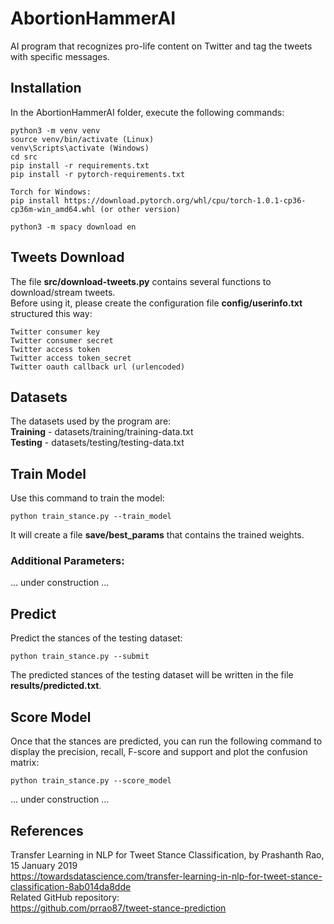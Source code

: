# AbortionHammerAI
AI program that recognizes pro-life content on Twitter and tag the tweets with specific messages.

## Installation
In the AbortionHammerAI folder, execute the following commands:
```
python3 -m venv venv
source venv/bin/activate (Linux)
venv\Scripts\activate (Windows)
cd src
pip install -r requirements.txt
pip install -r pytorch-requirements.txt

Torch for Windows:
pip install https://download.pytorch.org/whl/cpu/torch-1.0.1-cp36-cp36m-win_amd64.whl (or other version)

python3 -m spacy download en
```

## Tweets Download
The file **src/download-tweets.py** contains several functions to download/stream tweets.  
Before using it, please create the configuration file **config/userinfo.txt** structured this way:
```
Twitter consumer key
Twitter consumer secret
Twitter access token
Twitter access token_secret
Twitter oauth callback url (urlencoded)
```

## Datasets
The datasets used by the program are:  
**Training** - datasets/training/training-data.txt  
**Testing** - datasets/testing/testing-data.txt  


## Train Model
Use this command to train the model:
```
python train_stance.py --train_model
```
It will create a file **save/best_params** that contains the trained weights.

### Additional Parameters:
... under construction ...

## Predict
Predict the stances of the testing dataset:
```
python train_stance.py --submit
```
The predicted stances of the testing dataset will be written in the file **results/predicted.txt**.

## Score Model
Once that the stances are predicted, you can run the following command to display the precision, recall, F-score and support and plot the confusion matrix:
```
python train_stance.py --score_model
```

... under construction ...

## References
Transfer Learning in NLP for Tweet Stance Classification, by Prashanth Rao, 15 January 2019  
https://towardsdatascience.com/transfer-learning-in-nlp-for-tweet-stance-classification-8ab014da8dde  
Related GitHub repository:  
https://github.com/prrao87/tweet-stance-prediction  
